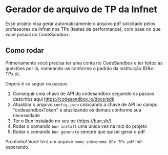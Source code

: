 # Gerador de arquivo de TP da Infnet

Esse projeto visa gerar automaticamente o arquivo pdf solicitado pelos professores da Infnet nos TPs (testes de performance), com base no que você possui no CodeSandbox.

## Como rodar

Primeiramente você precisa ter uma conta no CodeSandbox e ter feitos as questões por lá, nomeando-as conforme o padrão da instituição (DRx-TPx.x).

Depois é só seguir os passos

1. Conseguir uma chave de API do codesandbox seguindo os passos descritos aqui https://codesandbox.io/docs/sdk
2. Atualizar o arquivo `config.json` colocando a chave de API no campo "codesandboxToken" e atualizando os demais conforme sua necessidade
3. Ter o Bun instalado no seu pc (https://bun.sh/)
4. Rodar o comando `bun install` uma única vez na raiz do projeto
5. Rodar o comando `bun generate` sempre que quiser gerar o pdf

Prontinho! Você terá um arquivo `nome_sobrenome_DRx_TPx.pdf` lhê esperando.

